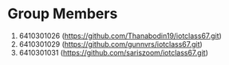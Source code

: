 # Group Members
1. 6410301026 (https://github.com/Thanabodin19/iotclass67.git)
2. 6410301029 (https://github.com/gunnvrs/iotclass67.git)
3. 6410301031 (https://github.com/sariszoom/iotclass67.git)
